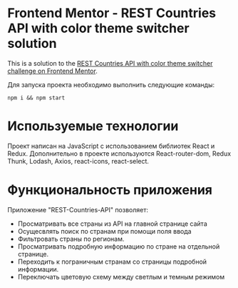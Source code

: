 # Frontend Mentor - REST Countries API with color theme switcher solution

This is a solution to the [REST Countries API with color theme switcher challenge on Frontend Mentor](https://www.frontendmentor.io/challenges/rest-countries-api-with-color-theme-switcher-5cacc469fec04111f7b848ca).

Для запуска проекта необходимо выполнить следующие команды:

`npm i && npm start`

# Используемые технологии

Проект написан на JavaScript с использованием библиотек React и Redux. Дополнительно в проекте используются React-router-dom, Redux Thunk, Lodash, Axios, react-icons, react-select.

# Функциональность приложения

Приложение "REST-Countries-API" позволяет:

- Просматривать все страны из API на главной странице сайта
- Осущесвлять поиск по странам при помощи поля ввода
- Фильтровать страны по регионам.
- Просматривать подробную информацию по стране на отдельной странице.
- Переходить к пограничным странам со страницы подробной информации.
- Переключать цветовую схему между светлым и темным режимом
